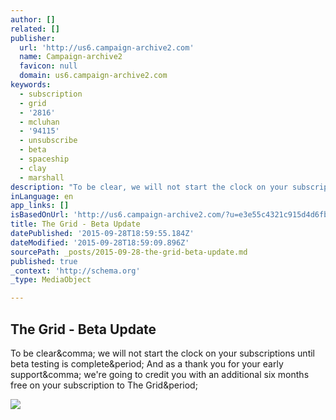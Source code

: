 ```yaml
---
author: []
related: []
publisher:
  url: 'http://us6.campaign-archive2.com'
  name: Campaign-archive2
  favicon: null
  domain: us6.campaign-archive2.com
keywords:
  - subscription
  - grid
  - '2816'
  - mcluhan
  - '94115'
  - unsubscribe
  - beta
  - spaceship
  - clay
  - marshall
description: "To be clear, we will not start the clock on your subscriptions until beta testing is complete. And as a thank you for your early support, we're going to credit you with an additional six months free on your subscription to The Grid."
inLanguage: en
app_links: []
isBasedOnUrl: 'http://us6.campaign-archive2.com/?u=e3e55c4321c915d4d6fb9f8f0&id=8cd6538521'
title: The Grid - Beta Update
datePublished: '2015-09-28T18:59:55.184Z'
dateModified: '2015-09-28T18:59:09.896Z'
sourcePath: _posts/2015-09-28-the-grid-beta-update.md
published: true
_context: 'http://schema.org'
_type: MediaObject

---
```

<article style=""><h1>The Grid - Beta Update</h1><p>To be clear&amp;comma; we will not start the clock on your subscriptions until beta testing is complete&amp;period; And as a thank you for your early support&amp;comma; we're going to credit you with an additional six months free on your subscription to The Grid&amp;period;</p><img src="https://gallery.mailchimp.com/e3e55c4321c915d4d6fb9f8f0/images/b433269e-c708-4580-89d5-68f3623be68f.jpg" /></article>